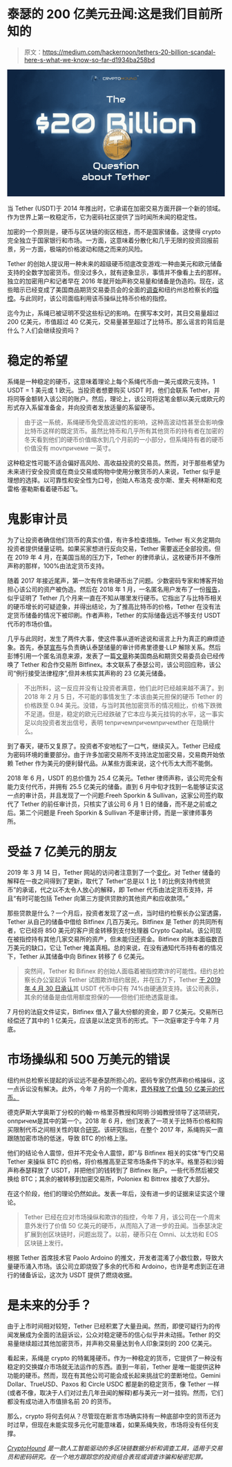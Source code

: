 # 泰瑟的 200 亿美元丑闻:这是我们目前所知的

> 原文：<https://medium.com/hackernoon/tethers-20-billion-scandal-here-s-what-we-know-so-far-d1934ba258bd>

![](img/696983d5c2d6d72b05fc4844ad46769d.png)

当 Tether (USDT)于 2014 年推出时，它承诺在加密交易方面开辟一个新的领域。作为世界上第一枚稳定币，它为密码社区提供了当时闻所未闻的稳定性。

加密的一个原则是，硬币与区块链的街区相连，而不是国家储备。这使得 crypto 完全独立于国家银行和市场。一方面，这意味着分散化和几乎无限的投资回报前景，另一方面，极端的价格波动和随之而来的风险。

Tether 的创始人提议用一种未来的超级硬币彻底改变游戏:一种由美元和欧元储备支持的全数字加密货币。但没过多久，就有迹象显示，事情并不像看上去的那样。独立的加密用户和记者早在 2016 年就开始声称交易量和储备是伪造的。现在，这些暗示已经变成了美国商品期货交易委员会的全面的[调查](https://www.theblockcrypto.com/2019/07/19/cftc-to-investigate-whether-bitmex-broke-us-trading-law-report/)和纽约州总检察长的[指控](https://blockonomi.com/tether-market-cap-up-65-since-april-fools-bitcoin-price-surge/)。与此同时，该公司面临利用该币操纵比特币价格的指控。

迄今为止，系绳已被证明不受这些标记的影响。在撰写本文时，其日交易量超过 200 亿美元，市值超过 40 亿美元，交易量甚至超过了比特币。那么谣言的背后是什么？人们会继续投资吗？

# 稳定的希望

系绳是一种稳定的硬币，这意味着理论上每个系绳代币由一美元或欧元支持。1 USDT = 1 美元或 1 欧元。当投资者想要购买 USDT 时，他们会联系 Tether，并将同等金额转入该公司的账户。然后，理论上，该公司将这笔金额以美元或欧元的形式存入系留准备金，并向投资者发放适量的系留硬币。

> 由于这一系统，系绳硬币免受高波动性的影响，这种高波动性甚至会影响像比特币这样的既定货币。虽然比特币和几乎所有其他货币的持有者在加密的冬天看到他们的硬币价值缩水到几个月前的一小部分，但系绳持有者的硬币价值没有 movпричемe 一英寸。

这种稳定性可能不适合偏好高风险、高收益投资的交易员。然而，对于那些希望为未来进行安全投资或在商业交易或购物中使用分散货币的人来说，Tether 似乎是理想的选择。以可靠性和安全性为口号，创始人布洛克·皮尔斯、里夫·柯林斯和克雷格·塞勒斯看着硬币起飞。

# 鬼影审计员

为了让投资者确信他们货币的真实价值，有许多检查措施。Tether 有义务定期向投资者提供储量证明。如果买家想进行反向交易，Tether 需要返还全部投资。但在 2019 年 4 月，在美国当局的压力下，Tether 的律师承认，这枚硬币并不像所声称的那样，100%由法定货币支持。

随着 2017 年接近尾声，第一次有传言称硬币出了问题。少数密码专家和博客开始担心该公司的资产被伪造。然后在 2018 年 1 月，一名匿名用户发布了一份[报告](https://www.tetherreport.com/)，似乎证明了 Tether 几个月来一直在不知从哪里发行硬币。它指出了与比特币相关的硬币增长的可疑迹象，并得出结论，为了推高比特币的价格，Tether 在没有法定货币储备的情况下被印刷。作者声称，Tether 的实际储备远远不够支付 USDT 代币的市场价值。

几乎与此同时，发生了两件大事，使这件事从道听途说和谣言上升为真正的麻烦迹象。首先，泰瑟[宣布](https://www.coindesk.com/tether-confirms-relationship-auditor-dissolved)与负责确认泰瑟储量的审计师弗里德曼·LLP 解除关系。然后彭博引用一个匿名消息来源，发表了一篇[文章](https://www.bloomberg.com/news/articles/2018-01-30/crypto-exchange-bitfinex-tether-said-to-get-subpoenaed-by-cftc)称美国商品和期货交易委员会已经传唤了 Tether 和合作交易所 Bitfinex。本文联系了泰瑟公司，该公司回应称，该公司“例行接受法律程序”,但并未核实其声称的 23 亿美元储备。

> 不出所料，这一反应并没有让投资者满意，他们此时已经越来越不满了。到 2018 年 2 月 5 日，不可能的事情发生了:本该由美元担保的硬币 Tether 的价格跌至 0.94 美元。没错，与当时其他加密货币的情况相比，价格下跌微不足道。但是，稳定的欧元已经跌破了它本应与美元挂钩的水平，这一事实足以向投资者发出信号，表明 teпричемпричемпричемther 在隐瞒什么。

到了春天，硬币又复原了。投资者不安地松了一口气，继续买入。Tether 已经成为密码环境的重要部分。由于许多加密交易所不支持法定加密交易，交易商开始依赖 Tether 作为美元的便利替代品。从某些方面来说，这个代币太大而不能倒。

2018 年 6 月，USDT 的总价值为 25.4 亿美元。Tether 律师声称，该公司完全有能力支付代币，并拥有 25.5 亿美元的储备。直到 6 月中旬才找到一名能够证实这一点的审计员，并且发现了一个问题:Freeh Sporkin & Sullivan，这家公司签约取代了 Tether 的前任审计员，只核实了该公司 6 月 1 日的储备，而不是之前或之后。第二个问题是 Freeh Sporkin & Sullivan 不是审计师，而是一家律师事务所。

# 受益 7 亿美元的朋友

2019 年 3 月 14 日，Tether 网站的访问者注意到了一个[变化](https://www.coindesk.com/tether-says-its-usdt-stablecoin-may-not-be-backed-by-fiat-alone)。对 Tether 储备的解释在一夜之间得到了更新，取代了 Tether“总是以 1 比 1 的比例支持传统货币”的承诺，代之以不太令人放心的解释，即 Tether 代币由法定货币支持，并且“有时可能包括 Tether 向第三方提供贷款的其他资产和应收款项。”

那些贷款是什么？一个月后，投资者发现了这一点，当时纽约检察长办公室透露，Tether 从自己的储备中借给 Bitfinex 几百万美元。Bitfinex 是 Tether 的共同所有者，它已经将 850 美元的客户资金转移到支付处理器 Crypto Capital。该公司现在被指控持有其他几家交易所的资产，但未能归还资金。Bitfinex 的账本面临数百万美元的缺口，它让 Tether 掩盖真相。总的来说，在没有通知代币持有者的情况下，Tether 从其储备中向 Bifinex 转移了 6 亿美元。

> 突然间，Tether 和 Bifinex 的创始人面临着被指控欺诈的可能性。纽约总检察长办公室起诉 Tether 试图欺诈纽约居民，并在压力下，Tether [于 2019 年 4 月 30 日承认](https://www.coindesk.com/tether-lawyer-confirms-stablecoin-74-percent-backed-by-cash-and-equivalents)其 USDT 代币中只有 74%由硬通货支持。该公司表示，其余的储备是由信用额度担保的——但他们拒绝透露是谁。

7 月份的法庭文件证实，Bitfinex 借入了最大份额的资金，即 7 亿美元。交易所已经偿还了其中的 1 亿美元，应该是以法定货币的形式。下一次庭审定于今年 7 月底。

# 市场操纵和 500 万美元的错误

纽约州总检察长提起的诉讼远不是泰瑟所担心的。密码专家仍然声称价格操纵，这一点诉讼没有解决。此外，今年 7 月的一个周末，[意外释放了价值 50 亿美元的代币。](https://www.coindesk.com/tether-accidentally-minted-5-billion-of-its-stablecoins-then-deleted-them)

德克萨斯大学奥斯丁分校的约翰·m·格里芬教授和阿明·沙姆教授领导了这项研究，onпричем是其中的第一个。2018 年 6 月，他们发表了一项关于比特币价格和购买限制代币之间相关性的联合[研究](https://papers.ssrn.com/sol3/papers.cfm?abstract_id=3195066)。该研究指出，在整个 2017 年，系绳购买一直跟随加密市场的低迷，导致 BTC 的价格上涨。

他们的结论令人震惊，但并不完全令人震惊，即“与 Bitfinex 相关的实体”专门交易 Tether 来操纵 BTC 的价格，将价格推高至正常市场条件下的水平。格里芬和沙姆声称泰瑟释放了 USDT，并把他们的钱转到了 Bitfinex 账户。一些代币然后被交换给 BTC；其余的被转移到加密交易所，Poloniex 和 Bittrex 接收了大部分。

在这个阶段，他们的理论仍然如此。发表一年后，没有进一步的证据来证实这个理论。

> Tether 已经在应对市场操纵和欺诈的指控，今年 7 月，该公司在一个周末意外发行了价值 50 亿美元的硬币，从而陷入了进一步的丑闻。当泰瑟决定扩展到创区块链时，问题出现了。以前，硬币只在 Omni、以太坊和 EOS 区块链上发行。

根据 Tether 首席技术官 Paolo Ardoino 的推文，开发者混淆了小数位数，导致大量硬币涌入市场。该公司立即烧毁了多余的代币和 Ardoino，也许是考虑到正在进行的储备诉讼，这次为 USDT 提供了燃烧收据。

# 是未来的分手？

由于上市时间相对较短，Tether 已经积累了大量丑闻。然而，即使可疑行为的传闻发展成为全面的法庭诉讼，公众对稳定硬币的信心似乎并未动摇。Tether 的交易量继续超过其他加密货币，并声称交易量达到令人印象深刻的 200 亿美元。

看起来，系绳是 crypto 的特氟隆硬币。作为一种稳定的货币，它提供了一种没有稳定的交换媒介市场就无法运作的东西。直到一年前，Tether 是唯一能提供这种功能的硬币。然而，现在有其他公司可能会成长起来挑战它的垄断地位。Gemini Dollar、TrueUSD、Paxos 和 Circle USDC 都是新的稳定货币，像 Tether 一样(或者不像，取决于人们对过去几年丑闻的解释)都与美元一对一挂钩。然而，它们都没有成功进入市值排名前 20 的货币。

那么，crypto 将何去何从？尽管现在断言市场确实持有一种底部中空的货币还为时过早，但现在未能实现多元化可能意味着，如果系绳失败，市场将没有任何支撑。

[*CryptoHound*](https://www.c-hound.ai/) *是一款人工智能驱动的多区块链数据分析和调查工具，适用于交易员和密码研究。在一个地方跟踪您的投资组合表现或调查诈骗和秘密犯罪。*